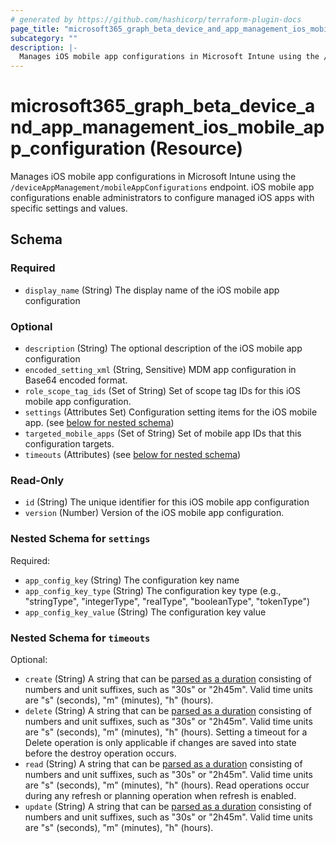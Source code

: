 ```yaml
---
# generated by https://github.com/hashicorp/terraform-plugin-docs
page_title: "microsoft365_graph_beta_device_and_app_management_ios_mobile_app_configuration Resource - terraform-provider-microsoft365"
subcategory: ""
description: |-
  Manages iOS mobile app configurations in Microsoft Intune using the /deviceAppManagement/mobileAppConfigurations endpoint. iOS mobile app configurations enable administrators to configure managed iOS apps with specific settings and values.
---
```


# microsoft365_graph_beta_device_and_app_management_ios_mobile_app_configuration (Resource)

Manages iOS mobile app configurations in Microsoft Intune using the `/deviceAppManagement/mobileAppConfigurations` endpoint. iOS mobile app configurations enable administrators to configure managed iOS apps with specific settings and values.



<!-- schema generated by tfplugindocs -->
## Schema

### Required

- `display_name` (String) The display name of the iOS mobile app configuration

### Optional

- `description` (String) The optional description of the iOS mobile app configuration
- `encoded_setting_xml` (String, Sensitive) MDM app configuration in Base64 encoded format.
- `role_scope_tag_ids` (Set of String) Set of scope tag IDs for this iOS mobile app configuration.
- `settings` (Attributes Set) Configuration setting items for the iOS mobile app. (see [below for nested schema](#nestedatt--settings))
- `targeted_mobile_apps` (Set of String) Set of mobile app IDs that this configuration targets.
- `timeouts` (Attributes) (see [below for nested schema](#nestedatt--timeouts))

### Read-Only

- `id` (String) The unique identifier for this iOS mobile app configuration
- `version` (Number) Version of the iOS mobile app configuration.

<a id="nestedatt--settings"></a>
### Nested Schema for `settings`

Required:

- `app_config_key` (String) The configuration key name
- `app_config_key_type` (String) The configuration key type (e.g., "stringType", "integerType", "realType", "booleanType", "tokenType")
- `app_config_key_value` (String) The configuration key value


<a id="nestedatt--timeouts"></a>
### Nested Schema for `timeouts`

Optional:

- `create` (String) A string that can be [parsed as a duration](https://pkg.go.dev/time#ParseDuration) consisting of numbers and unit suffixes, such as "30s" or "2h45m". Valid time units are "s" (seconds), "m" (minutes), "h" (hours).
- `delete` (String) A string that can be [parsed as a duration](https://pkg.go.dev/time#ParseDuration) consisting of numbers and unit suffixes, such as "30s" or "2h45m". Valid time units are "s" (seconds), "m" (minutes), "h" (hours). Setting a timeout for a Delete operation is only applicable if changes are saved into state before the destroy operation occurs.
- `read` (String) A string that can be [parsed as a duration](https://pkg.go.dev/time#ParseDuration) consisting of numbers and unit suffixes, such as "30s" or "2h45m". Valid time units are "s" (seconds), "m" (minutes), "h" (hours). Read operations occur during any refresh or planning operation when refresh is enabled.
- `update` (String) A string that can be [parsed as a duration](https://pkg.go.dev/time#ParseDuration) consisting of numbers and unit suffixes, such as "30s" or "2h45m". Valid time units are "s" (seconds), "m" (minutes), "h" (hours).
